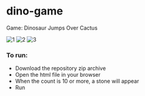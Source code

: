 # dino-game
Game: Dinosaur Jumps Over Cactus

![1](https://user-images.githubusercontent.com/59352861/159954848-bd5200bf-e5a0-40e2-8812-a174355a6aed.JPG)
![2](https://user-images.githubusercontent.com/59352861/159954868-e778070e-1047-4c19-9584-203884eb9916.JPG)
![3](https://user-images.githubusercontent.com/59352861/159954879-cb485b4e-30c6-437f-87c9-556a8ba96481.JPG)

### To run:
+ Download the repository zip archive
+ Open the html file in your browser
+ When the count is 10 or more, a stone will appear
+ Run
